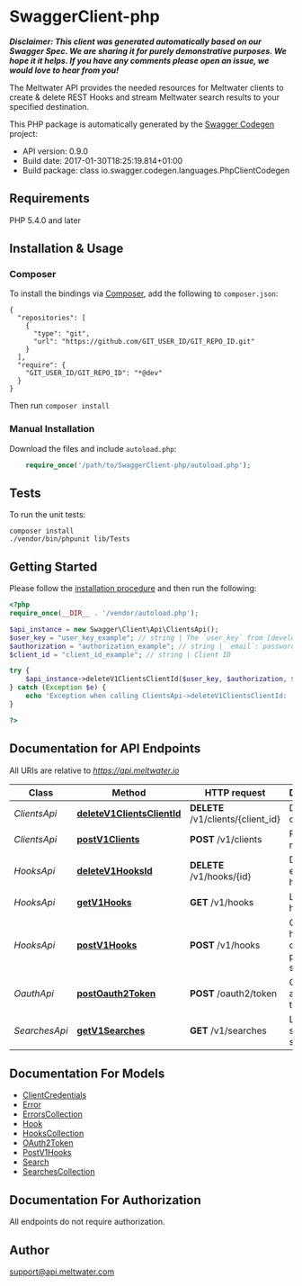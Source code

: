 # SwaggerClient-php

_**Disclaimer: This client was generated automatically based on our Swagger Spec. We are sharing it for purely demonstrative purposes. We hope it it helps. If you have any comments please open an issue, we would love to hear from you!**_

The Meltwater API provides the needed resources for Meltwater clients to create & delete REST Hooks and stream Meltwater search results to your specified destination.

This PHP package is automatically generated by the [Swagger Codegen](https://github.com/swagger-api/swagger-codegen) project:

- API version: 0.9.0
- Build date: 2017-01-30T18:25:19.814+01:00
- Build package: class io.swagger.codegen.languages.PhpClientCodegen

## Requirements

PHP 5.4.0 and later

## Installation & Usage
### Composer

To install the bindings via [Composer](http://getcomposer.org/), add the following to `composer.json`:

```
{
  "repositories": [
    {
      "type": "git",
      "url": "https://github.com/GIT_USER_ID/GIT_REPO_ID.git"
    }
  ],
  "require": {
    "GIT_USER_ID/GIT_REPO_ID": "*@dev"
  }
}
```

Then run `composer install`

### Manual Installation

Download the files and include `autoload.php`:

```php
    require_once('/path/to/SwaggerClient-php/autoload.php');
```

## Tests

To run the unit tests:

```
composer install
./vendor/bin/phpunit lib/Tests
```

## Getting Started

Please follow the [installation procedure](#installation--usage) and then run the following:

```php
<?php
require_once(__DIR__ . '/vendor/autoload.php');

$api_instance = new Swagger\Client\Api\ClientsApi();
$user_key = "user_key_example"; // string | The `user_key` from [developer.meltwater.io](https://developer.meltwater.io/admin/applications/).
$authorization = "authorization_example"; // string | `email`:`password`    Basic Auth (RFC2617) credentials. Must contain the realm `Basic` followed by a  Base64-encoded `email`:`password` pair using your Meltwater credentials.    #### Example:        Basic bXlfZW1haWxAZXhhbXJzZWNyZXQ=
$client_id = "client_id_example"; // string | Client ID

try {
    $api_instance->deleteV1ClientsClientId($user_key, $authorization, $client_id);
} catch (Exception $e) {
    echo 'Exception when calling ClientsApi->deleteV1ClientsClientId: ', $e->getMessage(), PHP_EOL;
}

?>
```

## Documentation for API Endpoints

All URIs are relative to *https://api.meltwater.io*

Class | Method | HTTP request | Description
------------ | ------------- | ------------- | -------------
*ClientsApi* | [**deleteV1ClientsClientId**](docs/Api/ClientsApi.md#deletev1clientsclientid) | **DELETE** /v1/clients/{client_id} | Delete client.
*ClientsApi* | [**postV1Clients**](docs/Api/ClientsApi.md#postv1clients) | **POST** /v1/clients | Register new client
*HooksApi* | [**deleteV1HooksId**](docs/Api/HooksApi.md#deletev1hooksid) | **DELETE** /v1/hooks/{id} | Delete an existing hook.
*HooksApi* | [**getV1Hooks**](docs/Api/HooksApi.md#getv1hooks) | **GET** /v1/hooks | List all hooks.
*HooksApi* | [**postV1Hooks**](docs/Api/HooksApi.md#postv1hooks) | **POST** /v1/hooks | Creates a hook for one of your predefined searches.
*OauthApi* | [**postOauth2Token**](docs/Api/OauthApi.md#postoauth2token) | **POST** /oauth2/token | Create an access token
*SearchesApi* | [**getV1Searches**](docs/Api/SearchesApi.md#getv1searches) | **GET** /v1/searches | List your saved searches.


## Documentation For Models

 - [ClientCredentials](docs/Model/ClientCredentials.md)
 - [Error](docs/Model/Error.md)
 - [ErrorsCollection](docs/Model/ErrorsCollection.md)
 - [Hook](docs/Model/Hook.md)
 - [HooksCollection](docs/Model/HooksCollection.md)
 - [OAuth2Token](docs/Model/OAuth2Token.md)
 - [PostV1Hooks](docs/Model/PostV1Hooks.md)
 - [Search](docs/Model/Search.md)
 - [SearchesCollection](docs/Model/SearchesCollection.md)


## Documentation For Authorization

 All endpoints do not require authorization.


## Author

support@api.meltwater.com


